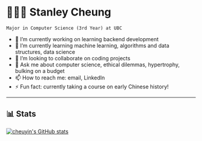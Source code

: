 # 👨🏻‍💻 Stanley Cheung 

`Major in Computer Science (3rd Year) at UBC`

- 🔭 I’m currently working on learning backend development
- 🌱 I’m currently learning machine learning, algorithms and data structures, data science
- 👯 I’m looking to collaborate on coding projects
- 💬 Ask me about computer science, ethical dilemmas, hypertrophy, bulking on a budget
- 📫 How to reach me: email, LinkedIn
- ⚡ Fun fact: currently taking a course on early Chinese history!

---

## 📊 Stats
[![cheuyin's GitHub stats](https://github-readme-stats.vercel.app/api?username=cheuyin)](https://github.com/anuraghazra/github-readme-stats)
